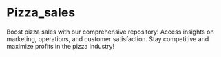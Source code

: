# Pizza_sales
Boost pizza sales with our comprehensive repository! Access insights on marketing, operations, and customer satisfaction. Stay competitive and maximize profits in the pizza industry!
